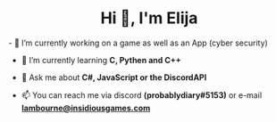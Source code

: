 <h1 align="center">Hi 👋, I'm Elija</h1>
- 🔭 I’m currently working on a game as well as an App (cyber security)

- 🌱 I’m currently learning **C, Pythen and C++**

- 💬 Ask me about **C#, JavaScript or the DiscordAPI**

- 📫 You can reach me via discord **(probablydiary#5153)** or e-mail **lambourne@insidiousgames.com**
